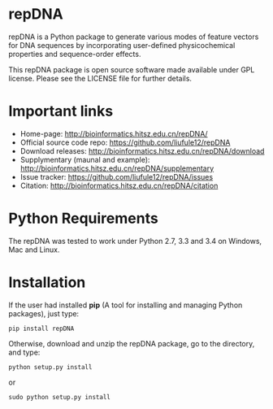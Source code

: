 repDNA
======


repDNA is a Python package to generate various modes of feature vectors for DNA sequences by incorporating user-defined physicochemical properties and sequence-order effects.

This repDNA package is open source software made available under GPL license. Please see the LICENSE file for further details.


Important links
===============

- Home-page: http://bioinformatics.hitsz.edu.cn/repDNA/
- Official source code repo: https://github.com/liufule12/repDNA
- Download releases: http://bioinformatics.hitsz.edu.cn/repDNA/download
- Supplymentary (maunal and example): http://bioinformatics.hitsz.edu.cn/repDNA/supplementary
- Issue tracker: https://github.com/liufule12/repDNA/issues
- Citation: http://bioinformatics.hitsz.edu.cn/repDNA/citation


Python Requirements
===================

The repDNA was tested to work under Python 2.7, 3.3 and 3.4 on Windows, Mac and Linux.


Installation
============

If the user had installed **pip** (A tool for installing and managing Python packages), just type:

`pip install repDNA`

Otherwise, download and unzip the repDNA package, go to the directory, and type:

`python setup.py install`

or

`sudo python setup.py install`